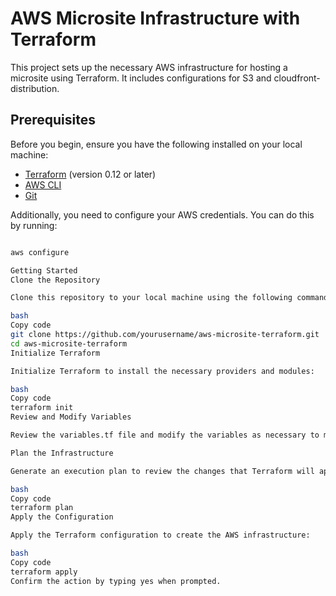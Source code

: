# AWS Microsite Infrastructure with Terraform

This project sets up the necessary AWS infrastructure for hosting a microsite using Terraform. It includes configurations for S3 and cloudfront-distribution.
## Prerequisites

Before you begin, ensure you have the following installed on your local machine:

- [Terraform](https://www.terraform.io/downloads.html) (version 0.12 or later)
- [AWS CLI](https://aws.amazon.com/cli/)
- [Git](https://git-scm.com/)

Additionally, you need to configure your AWS credentials. You can do this by running:

```bash

aws configure

Getting Started
Clone the Repository

Clone this repository to your local machine using the following command:

bash
Copy code
git clone https://github.com/yourusername/aws-microsite-terraform.git
cd aws-microsite-terraform
Initialize Terraform

Initialize Terraform to install the necessary providers and modules:

bash
Copy code
terraform init
Review and Modify Variables

Review the variables.tf file and modify the variables as necessary to match your desired configuration. You can also create a terraform.tfvars file to specify your variables.

Plan the Infrastructure

Generate an execution plan to review the changes that Terraform will apply:

bash
Copy code
terraform plan
Apply the Configuration

Apply the Terraform configuration to create the AWS infrastructure:

bash
Copy code
terraform apply
Confirm the action by typing yes when prompted.